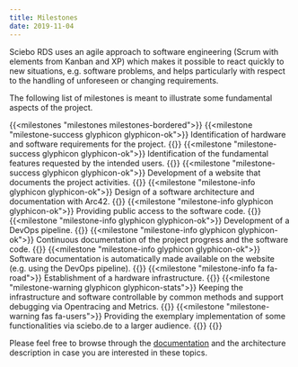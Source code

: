 ```yaml
---
title: Milestones
date: 2019-11-04
---
```


Sciebo RDS uses an agile approach to software engineering (Scrum with elements from Kanban and XP) which makes it possible to react quickly to new situations, e.g. software problems, and helps particularly with respect to the handling of unforeseen or changing requirements. 

<!--more-->

The following list of milestones is meant to illustrate some fundamental aspects of the project.

{{<milestones "milestones milestones-bordered">}}
  {{<milestone "milestone-success glyphicon glyphicon-ok">}}
    Identification of hardware and software requirements for the project.
  {{</milestone>}}
  {{<milestone "milestone-success glyphicon glyphicon-ok">}}
    Identification of the fundamental features requested by the intended users.
  {{</milestone>}}
  {{<milestone "milestone-success glyphicon glyphicon-ok">}}
    Development of a website that documents the project activities.
  {{</milestone>}}
  {{<milestone "milestone-info glyphicon glyphicon-ok">}}
    Design of a software architecture and documentation with Arc42.
  {{</milestone>}}
  {{<milestone "milestone-info glyphicon glyphicon-ok">}}
    Providing public access to the software code.
  {{</milestone>}}
  {{<milestone "milestone-info glyphicon glyphicon-ok">}}
    Development of a DevOps pipeline.
  {{</milestone>}}
  {{<milestone "milestone-info glyphicon glyphicon-ok">}}
    Continuous documentation of the project progress and the software code.
  {{</milestone>}}
  {{<milestone "milestone-info glyphicon glyphicon-ok">}}
    Software documentation is automatically made available on the website (e.g. using the DevOps pipeline).
  {{</milestone>}}
  {{<milestone "milestone-info fa fa-road">}}
    Establishment of a hardware infrastructure.
  {{</milestone>}}
  {{<milestone "milestone-warning glyphicon glyphicon-stats">}}
    Keeping the infrastructure and software controllable by common methods and support debugging via Opentracing and Metrics.
  {{</milestone>}}
  {{<milestone "milestone-warning fas fa-users">}}
    Providing the exemplary implementation of some functionalities via sciebo.de to a larger audience.
  {{</milestone>}}
{{</milestones>}}

Please feel free to browse through the [documentation](/doc/) and the architecture description in case you are interested in these topics.
